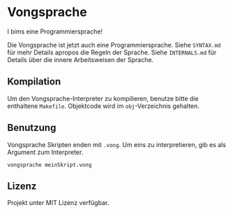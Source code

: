 # Vongsprache
I bims eine Programmiersprache!

Die Vongsprache ist jetzt auch eine Programmiersprache. Siehe `SYNTAX.md` für mehr Details apropos die Regeln der Sprache. Siehe `INTERNALS.md` für Details über die innere Arbeitsweisen der Sprache.

## Kompilation

Um den Vongsprache-Interpreter zu kompilieren, benutze bitte die enthaltene `Makefile`. Objektcode wird im `obj`-Verzeichnis gehalten.

## Benutzung

Vongsprache Skripten enden mit `.vong`. Um eins zu interpretieren, gib es als Argument zum Interpreter.
```
vongsprache meinSkript.vong
```

## Lizenz

Projekt unter MIT Lizenz verfügbar.
